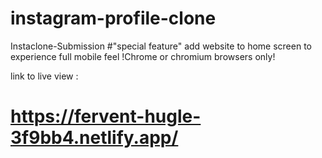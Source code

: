 # instagram-profile-clone
Instaclone-Submission
#"special feature" add website to home screen 
to experience full mobile feel !Chrome or chromium browsers only!

link to live view :
# https://fervent-hugle-3f9bb4.netlify.app/
